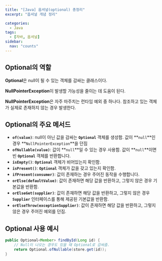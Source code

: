 ```yaml
---
title: "[Java] 옵셔널(optional) 총정리"
excerpt: "옵셔널 개념 정리"

categories:
  - Java
tags:
  - [자바, 옵셔널]
sidebar:
  nav: "counts"
---
```


## Optional의 역할

**Optional**은 null이 될 수 있는 객체를 감싸는 클래스이다.

**NullPointerException**이 발생할 가능성을 줄이는 데 도움이 된다.

**NullPointerException**은 자주 마주치는 런타임 예외 중 하나다. 참조하고 있는 객체가 실제로 존재하지 않는 경우 발생한다.

## Optional의 주요 메서드

- **`of(value)`**: null이 아닌 값을 감싸는 **`Optional`** 객체를 생성함. 값이 **`null`**인 경우 **`NullPointerException`**을 던짐
- **`ofNullable(value)`**: 값이 **`null`**일 수 있는 경우 사용함. 값이 **`null`**이면 빈 **`Optional`** 객체를 반환합니다.
- **`isEmpty()`**: **`Optional`** 객체가 비어있는지 확인함.
- **`isPresent()`**: **`Optional`** 객체가 값을 갖고 있는지 확인함.
- **`ifPresent(consumer)`**: 값이 존재하는 경우 주어진 동작을 수행합니다.
- **`orElse(defaultValue)`**: 값이 존재하면 해당 값을 반환하고, 그렇지 않은 경우 기본값을 반환함.
- **`orElseGet(supplier)`**: 값이 존재하면 해당 값을 반환하고, 그렇지 않은 경우 **`Supplier`** 인터페이스를 통해 제공된 기본값을 반환함.
- **`orElseThrow(exceptionSupplier)`**: 값이 존재하면 해당 값을 반환하고, 그렇지 않은 경우 주어진 예외를 던짐.

## Optional 사용 예시

```java
public Optional<Member> findById(Long id) {
	// Null이 나오는 경우도 있을 때 Optional로 감싸줌.
	return Optional.ofNullable(store.get(id));
}
```
